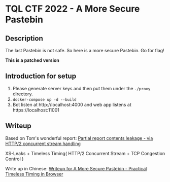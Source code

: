 # TQL CTF 2022 - A More Secure Pastebin

##	Description

The last Pastebin is not safe. So here is a more secure Pastebin. Go for flag!

**This is a patched version**



##	Introduction for setup

1. Please generate server keys and then put them under the `./proxy` directory.
2. `docker-compose up -d --build`
3. Bot listen at http://localhost:4000 and web app listens at https://localhost:11001



##	Writeup

Based on Tom's wonderful report: [Partial report contents leakage - via HTTP/2 concurrent stream handling](https://hackerone.com/reports/493176)

XS-Leaks + Timeless Timing( HTTP/2 Concurrent Stream + TCP Congestion Control )

Write up in Chinese: [Writeup for A More Secure Pastebin - Practical Timeless Timing in Browser](https://blog.zeddyu.info/2022/02/21/2022-02-21-PracticalTimingTimeless/)

